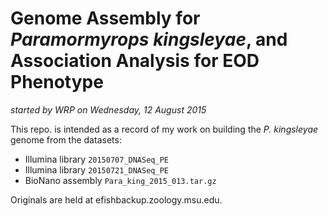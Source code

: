 Genome Assembly for *Paramormyrops kingsleyae*, and Association Analysis for EOD Phenotype
===

*started by WRP on Wednesday, 12 August 2015*

This repo. is intended as a record of my work on building the *P. kingsleyae* genome from the datasets:

 - Illumina library `20150707_DNASeq_PE`
 - Illumina library `20150721_DNASeq_PE`
 - BioNano assembly `Para_king_2015_013.tar.gz`

Originals are held at efishbackup.zoology.msu.edu.
